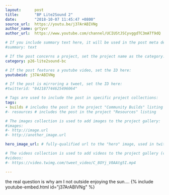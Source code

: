 ```yaml
---
layout:      post
title:       "BP Lite2Sound 2"
date:        "2018-10-07 11:45:47 +0800"
source_url:  https://youtu.be/j37ArABIVNg
author_name: grtyvr
author_url:  https://www.youtube.com/channel/UCIUStJSCyvggdTC3mATf9dQ

# If you include summary text here, it will be used in the post meta description instead of an excerpt from the post body
#summary: text

# If the post concerns a project, set the project name as the category:
category: p26-lite2sound-bc

# If the post features a youtube video, set the ID here:
youtubeid: j37ArABIVNg

# If the post is mirroring a tweet, set the ID here:
#twitterid: "842187744625496064"

# Tags are used to include the post in specific project collections:
tags:
- builds # includes the post in the project "Community Builds" listing
#- resources # includes the post in the project "Resources" listing

# The images collection is used to add images to the project gallery:
#images:
#- http://image.url
#- http://another_image.url

hero_image_url: # fully-qualified url to the "hero" image, used in twitter cards for example

# The videos collection is used to add videos to the project gallery (currently only mp4):
#videos:
#- https://video.twimg.com/tweet_video/C_8OYj_V0AAtg5I.mp4

---
```


the real question is why am I not outside enjoying the sun....
{% include youtube-embed.html id="j37ArABIVNg" %}
